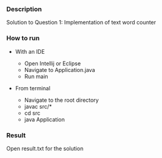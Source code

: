### Description ###

Solution to Question 1: Implementation of text word counter


### How to run ###

* With an IDE
	* Open Intellij or Eclipse
	* Navigate to Application.java
	* Run main

* From terminal
	* Navigate to the root directory
	* javac src/*
	* cd src
	* java Application

### Result ###
Open result.txt for the solution


